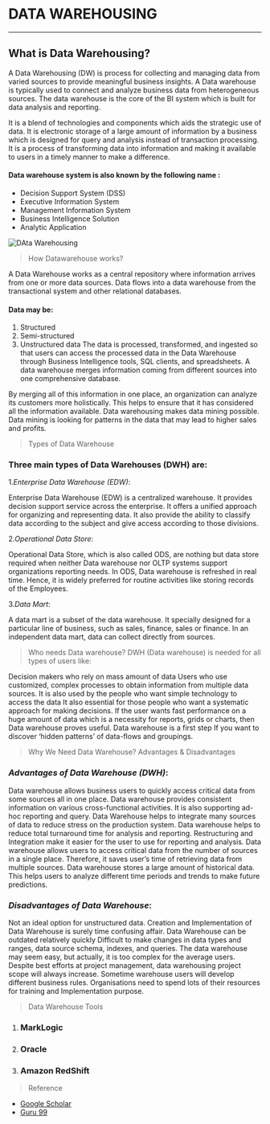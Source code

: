 # DATA WAREHOUSING 
___
## What is Data Warehousing?

A Data Warehousing (DW) is process for collecting and managing data from varied sources to provide meaningful business insights. A Data warehouse is typically used to connect and analyze business data from heterogeneous sources. The data warehouse is the core of the BI system which is built for data analysis and reporting.

It is a blend of technologies and components which aids the strategic use of data. It is electronic storage of a large amount of information by a business which is designed for query and analysis instead of transaction processing. It is a process of transforming data into information and making it available to users in a timely manner to make a difference.

#### Data warehouse system is also known by the following name :
* Decision Support System (DSS)
* Executive Information System
* Management Information System
* Business Intelligence Solution
* Analytic Application 

![DAta Warehousing](https://www.guru99.com/images/1/data_warehousing.png)

> How Datawarehouse works? 

A Data Warehouse works as a central repository where information arrives from one or more data sources. Data flows into a data warehouse from the transactional system and other relational databases.

#### Data may be:
1. Structured
1. Semi-structured
1. Unstructured data
The data is processed, transformed, and ingested so that users can access the processed data in the Data Warehouse through Business Intelligence tools, SQL clients, and spreadsheets. A data warehouse merges information coming from different sources into one comprehensive database.

By merging all of this information in one place, an organization can analyze its customers more holistically. This helps to ensure that it has considered all the information available. Data warehousing makes data mining possible. Data mining is looking for patterns in the data that may lead to higher sales and profits.

> Types of Data Warehouse

### Three main types of Data Warehouses (DWH) are:

1.*Enterprise Data Warehouse (EDW)*:

Enterprise Data Warehouse (EDW) is a centralized warehouse. It provides decision support service across the enterprise. It offers a unified approach for organizing and representing data. It also provide the ability to classify data according to the subject and give access according to those divisions.

2.*Operational Data Store*:

Operational Data Store, which is also called ODS, are nothing but data store required when neither Data warehouse nor OLTP systems support organizations reporting needs. In ODS, Data warehouse is refreshed in real time. Hence, it is widely preferred for routine activities like storing records of the Employees.

3.*Data Mart*:

A data mart is a subset of the data warehouse. It specially designed for a particular line of business, such as sales, finance, sales or finance. In an independent data mart, data can collect directly from sources.

> Who needs Data warehouse?
DWH (Data warehouse) is needed for all types of users like:

Decision makers who rely on mass amount of data
Users who use customized, complex processes to obtain information from multiple data sources.
It is also used by the people who want simple technology to access the data
It also essential for those people who want a systematic approach for making decisions.
If the user wants fast performance on a huge amount of data which is a necessity for reports, grids or charts, then Data warehouse proves useful.
Data warehouse is a first step If you want to discover ‘hidden patterns’ of data-flows and groupings.

> Why We Need Data Warehouse? Advantages & Disadvantages
### *Advantages of Data Warehouse (DWH)*:

Data warehouse allows business users to quickly access critical data from some sources all in one place.
Data warehouse provides consistent information on various cross-functional activities. It is also supporting ad-hoc reporting and query.
Data Warehouse helps to integrate many sources of data to reduce stress on the production system.
Data warehouse helps to reduce total turnaround time for analysis and reporting.
Restructuring and Integration make it easier for the user to use for reporting and analysis.
Data warehouse allows users to access critical data from the number of sources in a single place. Therefore, it saves user’s time of retrieving data from multiple sources.
Data warehouse stores a large amount of historical data. This helps users to analyze different time periods and trends to make future predictions.
### *Disadvantages of Data Warehouse*:

Not an ideal option for unstructured data.
Creation and Implementation of Data Warehouse is surely time confusing affair.
Data Warehouse can be outdated relatively quickly
Difficult to make changes in data types and ranges, data source schema, indexes, and queries.
The data warehouse may seem easy, but actually, it is too complex for the average users.
Despite best efforts at project management, data warehousing project scope will always increase.
Sometime warehouse users will develop different business rules.
Organisations need to spend lots of their resources for training and Implementation purpose.

> Data Warehouse Tools 
1. ### MarkLogic
1. ### Oracle
1. ### Amazon RedShift

>Reference 
* [Google Scholar](https://scholar.google.com/)
* [Guru 99](https://www.guru99.com/data-warehousing.html#3)

